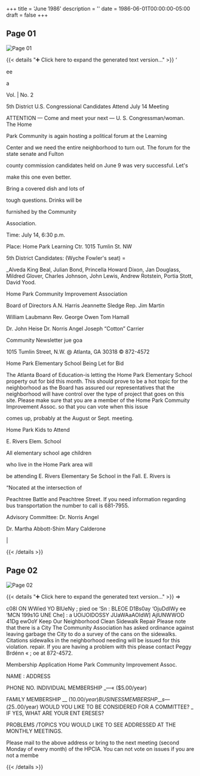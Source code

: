 +++
title = 'June 1986'
description = ''
date = 1986-06-01T00:00:00-05:00
draft = false
+++



## Page 01

![Page 01](/hpcia-newsletter-archive/1986-06_01.jpg)

{{< details "➕ Click here to expand the generated text version..." >}}
‘

ee

a

Vol. | No. 2

5th District U.S. Congressional
Candidates Attend July 14 Meeting

ATTENTION — Come and meet your next —
U. S. Congressman/woman. The Home

Park Community is again hosting a
political forum at the Learning

Center and we need the entire
neighborhood to turn out. The forum
for the state senate and Fulton

county commission candidates held on
June 9 was very successful. Let's

make this one even better.

Bring a covered dish and lots of

tough questions. Drinks will be

furnished by the Community

Association.

Time: July 14, 6:30 p.m.

Place: Home Park Learning Ctr.
1015 Tumlin St. NW

5th District Candidates:
(Wyche Fowler's seat) =

_Alveda King Beal, Julian Bond,
Princella Howard Dixon, Jan Douglass,
Mildred Glover, Charles Johnson, John
Lewis, Andrew Rotstein, Portia Stott,
David Yood.

Home Park Community Improvement Association

Board of Directors
A.N. Harris
Jeannette Sledge
Rep. Jim Martin

William Laubmann
Rev. George Owen
Tom Hamall

Dr. John Heise
Dr. Norris Angel
Joseph “Cotton” Carrier

Community Newsletter jue goa

1015 Tumlin Street, N.W. @ Atlanta, GA 30318 © 872-4572

Home Park Elementary School
Being Let for Bid

The Atlanta Board of Education-is
letting the Home Park Elementary
School property out for bid this
month. This should prove to be a hot
topic for the neighborhood as the
Board has assured our representatives
that the neighborhood will have
control over the type of project that
goes on this site. Please make sure
that you are a member of the Home
Park Commuity Improvement Assoc. so
that you can vote when this issue

comes up, probably at the August or
Sept. meeting.

Home Park Kids to Attend

E. Rivers Elem. School

All elementary school age children

who live in the Home Park area will

be attending E. Rivers Elementary Se
School in the Fall. E. Rivers is

“Nocated at the intersection of

Peachtree Battle and Peachtree
Street. If you need information
regarding bus transportation the
number to call is 681-7955.

Advisory Committee:
Dr. Norris Angel

Dr. Martha Abbott-Shim
Mary Calderone

|


{{< /details >}}




## Page 02

![Page 02](/hpcia-newsletter-archive/1986-06_02.jpg)

{{< details "➕ Click here to expand the generated text version..." >}}
=>

c08l ON WWied
YO BIUeNy ;
pied oe ‘Sn : BLEOE D1Bs0ay ‘OjuDdIWy
ee ‘MCN 199s1G UNE Che]
: a UOIJOIDOSSY JUaWAaAOIdW] AjlUNWWOD 41Dg ewOoY
Keep Our Neighborhood Clean Sidewalk Repair
Please note that there is a City The Community Association has asked
ordinance against leaving garbage the City to do a survey of the
cans on the sidewalks. Citations sidewalks in the neighborhood needing
will be issued for this violation. repair. If you are having a problem
with this please contact Peggy Brdénn «
; oe at 872-4572.

Membership Application
Home Park Community Improvement Assoc.

NAME : ADDRESS

PHONE NO. INDIVIDUAL MEMBERSHIP _—« ($5.00/year)

FAMILY MEMBERSHIP __ ($10.00/year) BUSINESS MEMBERSHP _—s— ($25..00/year)
WOULD YOU LIKE TO BE CONSIDERED FOR A COMMITTEE? _ IF YES, WHAT ARE YOUR
ENT ERESES?

PROBLEMS /TOPICS YOU WOULD LIKE TO SEE ADDRESSED AT THE MONTHLY MEETINGS.

Please mail to the above address or bring to the next meeting (second Monday of
every month) of the HPCIA. You can not vote on issues if you are not a
membe


{{< /details >}}


